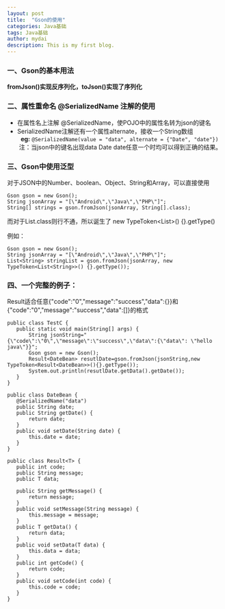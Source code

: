 ```yaml
---
layout: post
title:  "Gson的使用"
categories: Java基础
tags: Java基础
author: mydai
description: This is my first blog.
---
```



### 一、Gson的基本用法
**fromJson()实现反序列化，toJson()实现了序列化**


### 二、属性重命名 @SerializedName 注解的使用
- 在属性名上注解 @SerializedName，使POJO中的属性名转为json的键名  
- SerializedName注解还有一个属性alternate，接收一个String数组  
&nbsp; **eg:** `@SerializedName(value = "data", alternate = {"Date", "date"})`
&nbsp;注：当json中的键名出现data Date date任意一个时均可以得到正确的结果。


### 三、Gson中使用泛型
对于JSON中的Number、boolean、Object、String和Array，可以直接使用  
```
Gson gson = new Gson();
String jsonArray = "[\"Android\",\"Java\",\"PHP\"]";
String[] strings = gson.fromJson(jsonArray, String[].class);
```  
而对于List<String>.class则行不通，所以诞生了 new TypeToken<List<String>>() {}.getType()   

例如：
```
Gson gson = new Gson();
String jsonArray = "[\"Android\",\"Java\",\"PHP\"]";
List<String> stringList = gson.fromJson(jsonArray, new TypeToken<List<String>>() {}.getType());
```     

### 四、一个完整的例子：    

Result<T>适合任意{"code":"0","message":"success","data":{}}和{"code":"0","message":"success","data":[]}的格式   

 ```
public class TestC {
    public static void main(String[] args) {
        String jsonString="{\"code\":\"0\",\"message\":\"success\",\"data\":{\"data\": \"hello java\"}}";
        Gson gson = new Gson();
        Result<DateBean> resutlDate=gson.fromJson(jsonString,new TypeToken<Result<DateBean>>(){}.getType());
        System.out.println(resutlDate.getData().getDate());
    }
}

public class DateBean {
    @SerializedName("data")
    public String date;
    public String getDate() {
        return date;
    }
    public void setDate(String date) {
        this.date = date;
    }
}

public class Result<T> {
    public int code;
    public String message;
    public T data;

    public String getMessage() {
        return message;
    }
    public void setMessage(String message) {
        this.message = message;
    }
    public T getData() {
        return data;
    }
    public void setData(T data) {
        this.data = data;
    }
    public int getCode() {
        return code;
    }
    public void setCode(int code) {
        this.code = code;
    }
}

```  